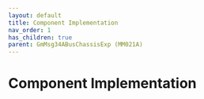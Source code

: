 ```yaml
---
layout: default
title: Component Implementation
nav_order: 1
has_children: true
parent: GmMsg34ABusChassisExp (MM021A)
---
```

# Component Implementation
